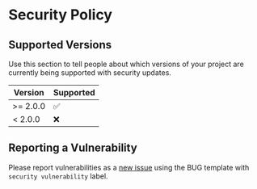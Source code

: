 # Security Policy

## Supported Versions

Use this section to tell people about which versions of your project are
currently being supported with security updates.

| Version | Supported          |
| ------- | ------------------ |
| >= 2.0.0   | :white_check_mark: |
| < 2.0.0   | :x:                |

## Reporting a Vulnerability

Please report vulnerabilities as a [new issue](https://github.com/ambianic/ambianic-ui/issues) using the BUG template with `security vulnerability` label.

<!-- 
Use this section to tell people how to report a vulnerability.

Tell them where to go, how often they can expect to get an update on a
reported vulnerability, what to expect if the vulnerability is accepted or
declined, etc.
-->
